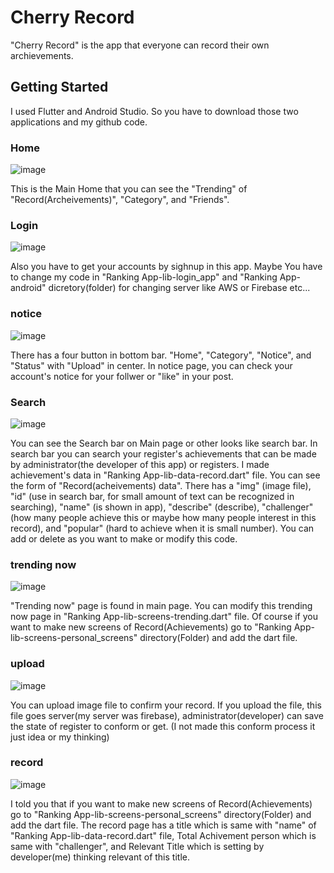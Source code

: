 # Cherry Record

"Cherry Record" is the app that everyone can record their own archievements. 

## Getting Started

I used Flutter and Android Studio. So you have to download those two applications and my github code.


### Home
![image](https://github.com/Junst/App/blob/main/Flutter/Ranking%20App/README/home.png)

This is the Main Home that you can see the "Trending" of "Record(Archeivements)", "Category", and "Friends".

### Login
![image](https://github.com/Junst/App/blob/main/Flutter/Ranking%20App/README/login.png)

Also you have to get your accounts by sighnup in this app. Maybe You have to change my code in "Ranking App-lib-login_app" and "Ranking App-android" dicretory(folder) for changing server like AWS or Firebase etc...


### notice
![image](https://github.com/Junst/App/blob/main/Flutter/Ranking%20App/README/notice.png)

There has a four button in bottom bar. "Home", "Category", "Notice", and "Status" with "Upload" in center.
In notice page, you can check your account's notice for your follwer or "like" in your post. 

### Search

![image](https://github.com/Junst/App/blob/main/Flutter/Ranking%20App/README/search.png)

You can see the Search bar on Main page or other looks like search bar. In search bar you can search your register's achievements that can be made by administrator(the developer of this app) or registers. I made achievement's data in "Ranking App-lib-data-record.dart" file. You can see the form of "Record(acheivements) data". There has a "img" (image file), "id" (use in search bar, for small amount of text can be recognized in searching), "name" (is shown in app), "describe" (describe), "challenger" (how many people achieve this or maybe how many people interest in this record), and "popular" (hard to achieve when it is small number). You can add or delete as you want to make or modify this code.

### trending now

![image](https://github.com/Junst/App/blob/main/Flutter/Ranking%20App/README/trending_now.png)

"Trending now" page is found in main page. You can modify this trending now page in "Ranking App-lib-screens-trending.dart" file. Of course if you want to make new screens of Record(Achievements) go to "Ranking App-lib-screens-personal_screens" directory(Folder) and add the dart file.


### upload 

![image](https://github.com/Junst/App/blob/main/Flutter/Ranking%20App/README/upload.png)

You can upload image file to confirm your record. If you upload the file, this file goes server(my server was firebase), administrator(developer) can save the state of register to conform or get. (I not made this conform process it just idea or my thinking)


### record

![image](https://github.com/Junst/App/blob/main/Flutter/Ranking%20App/README/record1.png)

I told you that if you want to make new screens of Record(Achievements) go to "Ranking App-lib-screens-personal_screens" directory(Folder) and add the dart file. The record page has a title which is same with "name" of "Ranking App-lib-data-record.dart" file, Total Achivement person which is same with "challenger", and Relevant Title which is setting by developer(me) thinking relevant of this title.

